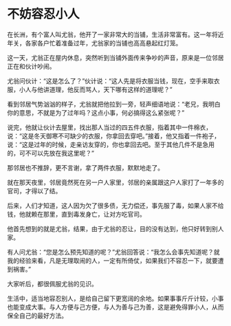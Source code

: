 # 不妨容忍小人

在长洲，有个富人叫尤翁，他开了一家非常大的当铺，生活非常富有。这一年将近年关，各家各户忙着准备过年，尤翁家的当铺也高高悬起红灯笼。 

这一天，尤翁正在屋内休息，突然听到当铺外面传来争吵的声音，原来是一位邻居正在和伙计吵闹。 

尤翁问伙计：“这是怎么了？”伙计说：“这人先是将衣服当钱，现在，空手来取衣服，小人与他讲道理，他反而骂人，天下哪有这样的道理呢？” 

看到邻居气势汹汹的样子，尤翁就把他拉到一旁，轻声细语地说：“老兄，我明白你的意思，不就是为了过年吗？这点小事，何必搞得这么紧张呢？” 

说完，他就让伙计去屋里，找出那人当过的四五件衣服，指着其中一件棉衣，说：“这是冬天御寒不可缺少的衣服，你拿回去穿吧。”接着，他又指着一件袍子，说：“这是过年的时候，走亲访友穿的，你也拿回去吧。至于其他几件不是急用的，可不可以先放在我这里呢？” 

那邻居也不推辞，更不言谢，拿了两件衣服，默默地走了。 

就在那天夜里，邻居竟然死在另一户人家里，邻居的亲属跟这户人家打了一年多的官司，才得以了结。 

后来，人们才知道，这人因为欠了很多债，无力偿还，事先服了毒，如果人家不给钱，他就赖在那里，直到毒发身亡，让对方吃官司。 

他首先想到的就是尤翁，结果，由于尤翁的忍让，目的没有达到，他只好转到别人家。 

有人问尤翁：“您是怎么预先知道的呢？”尤翁回答说：“我怎么会事先知道呢？就我的经验来看，凡是无理取闹的人，一定有所倚仗，如果我们不容忍一下，就要遭到祸害。” 

大家听后，都很佩服尤翁的见识。 

生活中，适当地容忍别人，是给自己留下更宽阔的余地。如果事事斤斤计较，小事也能变成大事。与人方便与己方便，与人为善与己为善，这是避免得罪小人，从而保全自己的最好方法。